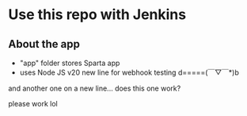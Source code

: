 # Use this repo with Jenkins

## About the app
- "app" folder stores Sparta app
- uses Node JS v20
new line for webhook testing d=====(￣▽￣*)b

and another one on a new line... does this one work?

please work lol
